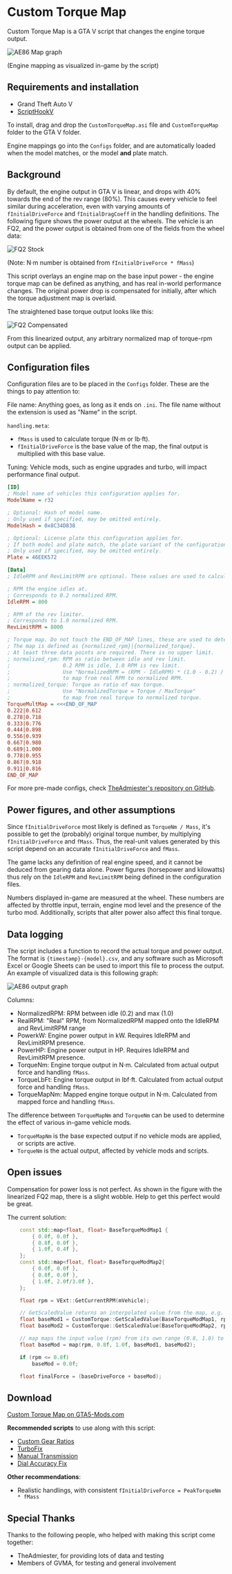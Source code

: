 # Custom Torque Map

Custom Torque Map is a GTA V script that changes the engine torque output.

![AE86 Map graph](img/AE86_Ingame.png)

(Engine mapping as visualized in-game by the script)

## Requirements and installation

* Grand Theft Auto V
* [ScriptHookV](http://www.dev-c.com/gtav/scripthookv/)

To install, drag and drop the `CustomTorqueMap.asi` file and `CustomTorqueMap` folder to the GTA V folder.

Engine mappings go into the `Configs` folder, and are automatically loaded when the model matches,
or the model **and** plate match.

## Background

By default, the engine output in GTA V is linear, and drops with 40% towards the end of the rev range (80%).
This causes every vehicle to feel similar during acceleration, even with varying amounts of `fInitialDriveForce` and
`fInitialDragCoeff` in the handling definitions. The following figure shows the power output at the wheels. The vehicle
is an FQ2, and the power output is obtained from one of the fields from the wheel data:

![FQ2 Stock](img/FQ2_Stock.png)

(Note: N⋅m number is obtained from `fInitialDriveForce * fMass`)

This script overlays an engine map on the base input power - the engine torque map can be defined as anything, and has
real in-world performance changes. The original power drop is compensated for initially, after which the torque
adjustment map is overlaid.

The straightened base torque output looks like this:

![FQ2 Compensated](img/FQ2_Compensated_output.png)

From this linearized output, any arbitrary normalized map of torque-rpm output can be applied.

## Configuration files

Configuration files are to be placed in the `Configs` folder. These are the things to pay attention to:

File name: Anything goes, as long as it ends on `.ini`.
The file name without the extension is used as "Name" in the script.

`handling.meta`:

* `fMass` is used to calculate torque (N⋅m or lb⋅ft).
* `fInitialDriveForce` is the base value of the map, the final output is multiplied with this base value.

Tuning: Vehicle mods, such as engine upgrades and turbo, will impact performance final output.

```ini
[ID]
; Model name of vehicles this configuration applies for.
ModelName = r32

; Optional: Hash of model name.
; Only used if specified, may be omitted entirely.
ModelHash = 0x8C34D838

; Optional: License plate this configuration applies for.
; If both model and plate match, the plate variant of the configuration is prioritized.
; Only used if specified, may be omitted entirely.
Plate = 46EEK572

[Data]
; IdleRPM and RevLimitRPM are optional. These values are used to calculate horsepower and actual RPM.

; RPM the engine idles at.
; Corresponds to 0.2 normalized RPM.
IdleRPM = 800

; RPM of the rev limiter.
; Corresponds to 1.0 normalized RPM.
RevLimitRPM = 8000

; Torque map. Do not touch the END_OF_MAP lines, these are used to determine the begin and end of the map.
; The map is defined as {normalized_rpm}|{normalized_torque}.
; At least three data points are required. There is no upper limit.
; normalized_rpm: RPM as ratio between idle and rev limit.
;                 0.2 RPM is idle, 1.0 RPM is rev limit.
;                 Use "NormalizedRPM = (RPM - IdleRPM) * (1.0 - 0.2) / (RevLimitRPM - IdleRPM) + 0.2"
;                 to map from real RPM to normalized RPM.
; normalized_torque: Torque as ratio of max torque.
;                 Use "NormalizedTorque = Torque / MaxTorque"
;                 to map from real torque to normalized torque.
TorqueMultMap = <<<END_OF_MAP
0.222|0.612
0.278|0.718
0.333|0.776
0.444|0.898
0.556|0.939
0.667|0.980
0.689|1.000
0.778|0.955
0.867|0.918
0.911|0.816
END_OF_MAP
```

For more pre-made configs, check [TheAdmiester's repository on GitHub](https://github.com/AJB-Tech/GTATorqueMaps).

## Power figures, and other assumptions

Since `fInitialDriveForce` most likely is defined as `TorqueNm / Mass`, it's possible to get the (probably)
original torque number, by multiplying `fInitialDriveForce` and `fMass`. Thus, the real-unit values generated
by this script depend on an accurate `fInitialDriveForce` and `fMass`.

The game lacks any definition of real engine speed, and it cannot be deduced from gearing data alone.
Power figures (horsepower and kilowatts) thus rely on the `IdleRPM` and `RevLimitRPM` being defined in the
configuration files.

Numbers displayed in-game are measured at the wheel. These numbers are affected by throttle input, terrain,
engine mod level and the presence of the turbo mod. Additionally, scripts that alter power also affect this
final torque.

## Data logging

The script includes a function to record the actual torque and power output. The format is `{timestamp}-{model}.csv`,
and any software such as Microsoft Excel or Google Sheets can be used to import this file to process the output.
An example of visualized data is this following graph:

![AE86 output graph](img/AE86_HP_Torque_chart.png)

Columns:

* NormalizedRPM: RPM between idle (0.2) and max (1.0)
* RealRPM: "Real" RPM, from NormalizedRPM mapped onto the IdleRPM and RevLimitRPM range
* PowerkW: Engine power output in kW. Requires IdleRPM and RevLimitRPM presence.
* PowerHP: Engine power output in HP. Requires IdleRPM and RevLimitRPM presence.
* TorqueNm: Engine torque output in N⋅m. Calculated from actual output force and handling `fMass`.
* TorqueLbFt: Engine torque output in lbf⋅ft. Calculated from actual output force and handling `fMass`.
* TorqueMapNm: Mapped engine torque output in N⋅m. Calculated from mapped force and handling `fMass`.

The difference between `TorqueMapNm` and `TorqueNm` can be used to determine the effect of various in-game vehicle
mods.

* `TorqueMapNm` is the base expected output if no vehicle mods are applied, or scripts are active.
* `TorqueNm` is the actual output, affected by vehicle mods and scripts.

## Open issues

Compensation for power loss is not perfect. As shown in the figure with the linearized FQ2 map, there
is a slight wobble. Help to get this perfect would be great.

The current solution:

```cpp
    const std::map<float, float> BaseTorqueModMap1 {
        { 0.0f, 0.0f },
        { 0.8f, 0.0f },
        { 1.0f, 0.4f },
    };
    const std::map<float, float> BaseTorqueModMap2{
        { 0.0f, 0.0f },
        { 0.8f, 0.0f },
        { 1.0f, 2.0f/3.0f },
    };

    float rpm = VExt::GetCurrentRPM(mVehicle);

    // GetScaledValue returns an interpolated value from the map, e.g. at 0.9 RPM, 0.2 is returned.
    float baseMod1 = CustomTorque::GetScaledValue(BaseTorqueModMap1, rpm) * baseDriveForce;
    float baseMod2 = CustomTorque::GetScaledValue(BaseTorqueModMap2, rpm) * baseDriveForce;

    // map maps the input value (rpm) from its own range (0.8, 1.0) to another range (baseMod1/2).
    float baseMod = map(rpm, 0.8f, 1.0f, baseMod1, baseMod2);

    if (rpm <= 0.8f)
        baseMod = 0.0f;

    float finalForce = (baseDriveForce + baseMod);
```

## Download

[Custom Torque Map on GTA5-Mods.com](https://www.gta5-mods.com/scripts/custom-torque-map)

**Recommended scripts** to use along with this script:

* [Custom Gear Ratios](https://www.gta5-mods.com/scripts/custom-gear-ratios)
* [TurboFix](https://www.gta5-mods.com/scripts/turbofix-2)
* [Manual Transmission](https://www.gta5-mods.com/scripts/manual-transmission-ikt)
* [Dial Accuracy Fix](https://www.gta5-mods.com/scripts/manual-transmission-ikt)

**Other recommendations**:

* Realistic handlings, with consistent `fInitialDriveForce = PeakTorqueNm * fMass`

## Special Thanks

Thanks to the following people, who helped with making this script come together:

* TheAdmiester, for providing lots of data and testing
* Members of GVMA, for testing and general involvement
